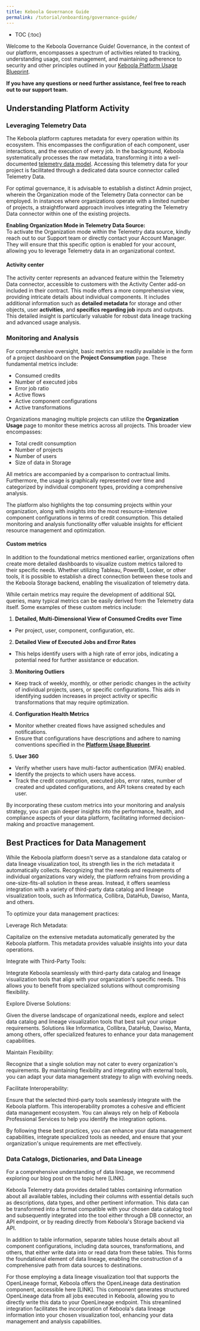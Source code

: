 ```yaml
---
title: Keboola Governance Guide
permalink: /tutorial/onboarding/governance-guide/
---
```


* TOC
{:toc}

Welcome to the Keboola Governance Guide! Governance, in the context of our platform, encompasses a spectrum of activities related to tracking, understanding usage, cost management, and maintaining adherence to security and other principles outlined in your [Keboola Platform Usage Blueprint](/tutorial/onboarding/usage-blueprint/).

**If you have any questions or need further assistance, feel free to reach out to our support team.**

## Understanding Platform Activity
### Leveraging Telemetry Data
The Keboola platform captures metadata for every operation within its ecosystem. This encompasses the configuration of each component, user interactions, 
and the execution of every job. In the background, Keboola systematically processes the raw metadata, transforming it into a well-documented
[telemetry data model](/components/extractors/other/telemetry-data). Accessing this telemetry data for your project is facilitated through a dedicated data source 
connector called Telemetry Data.

For optimal governance, it is advisable to establish a distinct Admin project, wherein the Organization mode of the Telemetry Data connector can be 
employed. In instances where organizations operate with a limited number of projects, a straightforward approach involves integrating the Telemetry Data connector 
within one of the existing projects. 

**Enabling Organization Mode in Telemetry Data Source:**  
To activate the Organization mode within the Telemetry data source, kindly reach out to our Support team or directly contact your Account Manager. They will 
ensure that this specific option is enabled for your account, allowing you to leverage Telemetry data in an organizational context.

#### Activity center
The activity center represents an advanced feature within the Telemetry Data connector, accessible to customers with the Activity Center add-on included in their 
contract. This mode offers a more comprehensive view, providing intricate details about individual components. It includes additional information such as 
**detailed metadata** for storage and other objects, user **activities**, and **specifics regarding job** inputs and outputs. This detailed insight is 
particularly valuable for robust data lineage tracking and advanced usage analysis.

### Monitoring and Analysis
For comprehensive oversight, basic metrics are readily available in the form of a project dashboard on the **Project Consumption** page. 
These fundamental metrics include:
- Consumed credits
- Number of executed jobs
- Error job ratio
- Active flows
- Active component configurations
- Active transformations

Organizations managing multiple projects can utilize the **Organization Usage** page to monitor these metrics across all projects. This broader view encompasses:
- Total credit consumption
- Number of projects
- Number of users
- Size of data in Storage

All metrics are accompanied by a comparison to contractual limits. Furthermore, the usage is graphically represented over time and categorized by individual 
component types, providing a comprehensive analysis.

The platform also highlights the top consuming projects within your organization, along with insights into the most resource-intensive component configurations in 
terms of credit consumption. This detailed monitoring and analysis functionality offer valuable insights for efficient resource management and optimization.

#### Custom metrics
In addition to the foundational metrics mentioned earlier, organizations often create more detailed dashboards to visualize custom metrics tailored to their 
specific needs. Whether utilizing Tableau, PowerBI, Looker, or other tools, it is possible to establish a direct connection between these tools and the Keboola 
Storage backend, enabling the visualization of telemetry data.

While certain metrics may require the development of additional SQL queries, many typical metrics can be easily derived from the Telemetry data itself. 
Some examples of these custom metrics include:
1. **Detailed, Multi-Dimensional View of Consumed Credits over Time**
  - Per project, user, component, configuration, etc.
2. **Detailed View of Executed Jobs and Error Rates**
  - This helps identify users with a high rate of error jobs, indicating a potential need for further assistance or education.
3. **Monitoring Outliers**
  - Keep track of weekly, monthly, or other periodic changes in the activity of individual projects, users, or specific configurations. This aids in identifying sudden increases in project activity or specific transformations that may require optimization.
4. **Configuration Health Metrics**
  - Monitor whether created flows have assigned schedules and notifications.
  - Ensure that configurations have descriptions and adhere to naming conventions specified in the [**Platform Usage Blueprint**](/tutorial/onboarding/usage/blueprint/).
5. **User 360**
  - Verify whether users have multi-factor authentication (MFA) enabled.
  - Identify the projects to which users have access.
  - Track the credit consumption, executed jobs, error rates, number of created and updated configurations, and API tokens created by each user.

By incorporating these custom metrics into your monitoring and analysis strategy, you can gain deeper insights into the performance, health, and compliance aspects of your data platform, facilitating informed decision-making and proactive management.

## Best Practices for Data Management
While the Keboola platform doesn't serve as a standalone data catalog or data lineage visualization tool, its strength lies in the rich metadata it automatically collects. Recognizing that the needs and requirements of individual organizations vary widely, the platform refrains from providing a one-size-fits-all solution in these areas. Instead, it offers seamless integration with a variety of third-party data catalog and lineage visualization tools, such as Informatica, Collibra, DataHub, Dawiso, Manta, and others.

To optimize your data management practices:

Leverage Rich Metadata:

Capitalize on the extensive metadata automatically generated by the Keboola platform. This metadata provides valuable insights into your data operations.

Integrate with Third-Party Tools:

Integrate Keboola seamlessly with third-party data catalog and lineage visualization tools that align with your organization's specific needs. This allows you to benefit from specialized solutions without compromising flexibility.

Explore Diverse Solutions:

Given the diverse landscape of organizational needs, explore and select data catalog and lineage visualization tools that best suit your unique requirements. Solutions like Informatica, Collibra, DataHub, Dawiso, Manta, among others, offer specialized features to enhance your data management capabilities.

Maintain Flexibility:

Recognize that a single solution may not cater to every organization's requirements. By maintaining flexibility and integrating with external tools, you can adapt your data management strategy to align with evolving needs.

Facilitate Interoperability:

Ensure that the selected third-party tools seamlessly integrate with the Keboola platform. This interoperability promotes a cohesive and efficient data management ecosystem. You can always rely on help of Keboola Professional Services to help you identify the integration options.

By following these best practices, you can enhance your data management capabilities, integrate specialized tools as needed, and ensure that your organization's unique requirements are met effectively.

### Data Catalogs, Dictionaries, and Data Lineage
For a comprehensive understanding of data lineage, we recommend exploring our blog post on the topic here [LINK].

Keboola Telemetry data provides detailed tables containing information about all available tables, including their columns with essential details such as descriptions, data types, and other pertinent information. This data can be transformed into a format compatible with your chosen data catalog tool and subsequently integrated into the tool either through a DB connector, an API endpoint, or by reading directly from Keboola's Storage backend via API.

In addition to table information, separate tables house details about all component configurations, including data sources, transformations, and others, that either write data into or read data from these tables. This forms the foundational element of data lineage, enabling the construction of a comprehensive path from data sources to destinations.

For those employing a data lineage visualization tool that supports the OpenLineage format, Keboola offers the OpenLineage data destination component, accessible here [LINK]. This component generates structured OpenLineage data from all jobs executed in Keboola, allowing you to directly write this data to your OpenLineage endpoint. This streamlined integration facilitates the incorporation of Keboola's data lineage information into your chosen visualization tool, enhancing your data management and analysis capabilities.
